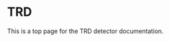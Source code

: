 <!-- doxy
\page refDetectorsTRD TRD
/doxy -->

# TRD

This is a top page for the TRD detector documentation.

<!-- doxy
* \subpage refTRDbase
/doxy -->
